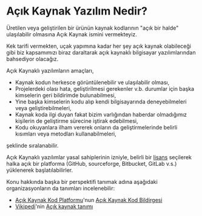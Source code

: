 # Açık Kaynak Yazılım Nedir?

Üretilen veya geliştirilen bir ürünün kaynak kodlarının "açık bir halde" ulaşılabilir olmasına Açık Kaynak ismini vermekteyiz.

Kek tarifi vermekten, uçak yapımına kadar her şey açık kaynak olabileceği gibi biz kapsamımızı biraz daraltarak açık kaynaklı bilgisayar yazılımlarından bahsediyor olacağız.

Açık Kaynaklı yazılımların amaçları,

- Kaynak kodun herkesce görüntülenebilir ve ulaşılabilir olması,
- Projelerdeki olası hata, geliştirilmesi gerekenler v.b. durumlar için başka kimselerin geri bildirimde bulunabilmesi,
- Yine başka kimselerin kodu alıp kendi bilgisayarında deneyebilmeleri veya geliştirebilmeleri,
- Kaynak koda ilgi duyan fakat bizim varlığından haberdar olmadığımız kişilerin de geliştirme sürecine iştirak edebilmesi,
- Kodu okuyanlara ilham vererek onların da geliştirmelerinde belirli kısımları veya metodları kullanabilmeleri,

şeklinde sıralanabilir.

Açık Kaynaklı yazılımlar yasal sahiplerinin izniyle, belirli bir [lisans](lisanslar.md) seçilerek halka açık bir platforma (GitHub, sourceforge, Bitbucket, GitLab v.s.) yüklenerek başlatılabilirler.

Konu hakkında başka bir perspektifi tanımak adına aşağıdaki organizasyonların da tanımları incelenebilir:

- [Açık Kaynak Kod Platformu](http://acik-kaynak.org.tr)'nun [Açık Kaynak Kod Bildirgesi](http://acik-kaynak.org.tr)
- [Vikipedi](https://tr.wikipedia.org/)'nin [Açık kaynak tanımı](https://tr.wikipedia.org/wiki/Açık_kaynak)
